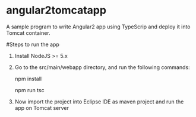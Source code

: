 # angular2tomcatapp
A sample program to write Angular2 app using TypeScrip and deploy it into Tomcat container.

#Steps to run the app
1.  Install NodeJS >= 5.x
2.  Go to the src/main/webapp directory, and run the following commands:

    npm install

    npm run tsc

4.  Now import the project into Eclipse IDE as maven project and run the app on Tomcat server

